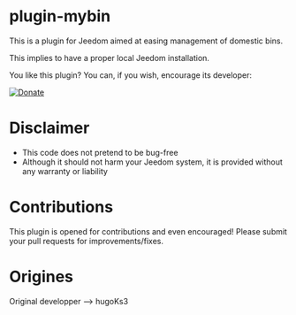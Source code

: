 # plugin-mybin

This is a plugin for Jeedom aimed at easing management of domestic bins.

This implies to have a proper local Jeedom installation.

You like this plugin? You can, if you wish, encourage its developer:

[![Donate](https://img.shields.io/badge/Donate-PayPal-green.svg)](https://www.paypal.com/paypalme/tomitomas)

# Disclaimer

- This code does not pretend to be bug-free
- Although it should not harm your Jeedom system, it is provided without any warranty or liability

# Contributions

This plugin is opened for contributions and even encouraged! Please submit your pull requests for improvements/fixes.

# Origines

Original developper --> hugoKs3
